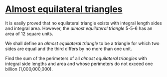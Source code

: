 # [Almost equilateral triangles](http://projecteuler.net/problem=94)

It is easily proved that no equilateral triangle exists with integral length sides and integral area. However, the _almost equilateral triangle_ 5-5-6 has an area of 12 square units.

We shall define an _almost equilateral triangle_ to be a triangle for which two sides are equal and the third differs by no more than one unit.

Find the sum of the perimeters of all _almost equilateral triangles_ with integral side lengths and area and whose perimeters do not exceed one billion (1,000,000,000).

